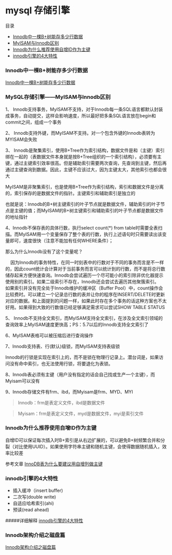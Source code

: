 # mysql 存储引擎

目录
- [Innodb中一棵B+树能存多少行数据](#Innodb中一棵B+树能存多少行数据)
- [MyISAM与Innodb区别](#MySQL存储引擎——MyISAM与Innodb区别)
- [Innodb为什么推荐使用自增ID作为主键](#Innodb为什么推荐使用自增ID作为主键)
- [innodb引擎的4大特性](#innodb引擎的4大特性)


### Innodb中一棵B+树能存多少行数据
[Innodb中一棵B+树能存多少行数据](https://zhuanlan.zhihu.com/p/67982911)

### MySQL存储引擎——MyISAM与Innodb区别
1、 Innodb支持事务，MyISAM不支持，对于Innodb每一条SQL语言都默认封装成事务，自动提交，这样会影响速度，所以最好把多条SQL语言放在begin和commit之间，组成一个事务

2、 Innodb支持外键，而MyISAM不支持。对一个包含外键的Innodb表转为MYISAM会失败

3、 Innodb是聚集索引，使用B+Tree作为索引结构，数据文件是和（主键）索引绑在一起的（表数据文件本身就是按B+Tree组织的一个索引结构），必须要有主键，通过主键索引效率很高。但是辅助索引需要两次查询，先查询到主键，然后再通过主键查询到数据。因此，主键不应该过大，因为主键太大，其他索引也都会很大

 MyISAM是非聚集索引，也是使用B+Tree作为索引结构，索引和数据文件是分离的，索引保存的是数据文件的指针。主键索引和辅助索引是独立的
 
 也就是说：Innodb的B+树主键索引的叶子节点就是数据文件，辅助索引的叶子节点是主键的值；而MyISAM的B+树主键索引和辅助索引的叶子节点都是数据文件的地址指针
 
4、Innodb不保存表的具体行数，执行select count(*) from table时需要全表扫描。而MyISAM用一个变量保存了整个表的行数，执行上述语句时只需要读出该变量即可，速度很快（注意不能加有任何WHERE条件）；

那么为什么Innodb没有了这个变量呢？

    因为Innodb的事务特性，在同一时刻表中的行数对于不同的事务而言是不一样的，因此count统计会计算对于当前事务而言可以统计到的行数，而不是将总行数储存起来方便快速查询。Innodb会尝试遍历一个尽可能小的索引除非优化器提示使用别的索引。如果二级索引不存在，Innodb还会尝试去遍历其他聚簇索引。
    如果索引并没有完全处于Innodb维护的缓冲区（Buffer Pool）中，count操作会比较费时。可以建立一个记录总行数的表并让你的程序在INSERT/DELETE时更新对应的数据。和上面提到的问题一样，如果此时存在多个事务的话这种方案也不太好用。如果得到大致的行数值已经足够满足需求可以尝试SHOW TABLE STATUS

5、 Innodb不支持全文索引，而MyISAM支持全文索引，在涉及全文索引领域的查询效率上MyISAM速度更快高；PS：5.7以后的Innodb支持全文索引了

6、MyISAM表格可以被压缩后进行查询操作

7、Innodb支持表、行(默认)级锁，而MyISAM支持表级锁


Innodb的行锁是实现在索引上的，而不是锁在物理行记录上。潜台词是，如果访问没有命中索引，也无法使用行锁，将要退化为表锁。

8、Innodb表必须有主键（用户没有指定的话会自己找或生产一个主键），而Myisam可以没有

9、Innodb存储文件有frm、ibd，而Myisam是frm、MYD、MYI
> Innodb：frm是表定义文件，ibd是数据文件

> Myisam：frm是表定义文件，myd是数据文件，myi是索引文件

### Innodb为什么推荐使用自增ID作为主键
自增ID可以保证每次插入时B+索引是从右边扩展的，可以避免B+树频繁合并和分裂（对比使用UUID）。如果使用字符串主键和随机主键，会使得数据随机插入，效率比较差

参考文章 [InnoDB表为什么要建议用自增列做主键](https://blog.csdn.net/wukong_666/article/details/54982712)

### innodb引擎的4大特性
- 插入缓冲（insert buffer)
- 二次写(double write)
- 自适应哈希索引(ahi)
- 预读(read ahead)

#####详细解释 [innodb引擎的4大特性](https://www.cnblogs.com/zhs0/p/10528520.html)


### Innodb架构介绍之磁盘篇
[Innodb架构介绍之磁盘篇](https://zhuanlan.zhihu.com/p/95165042)